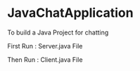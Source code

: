 # JavaChatApplication
To build a Java Project for chatting

First Run : Server.java File

Then Run : Client.java File
